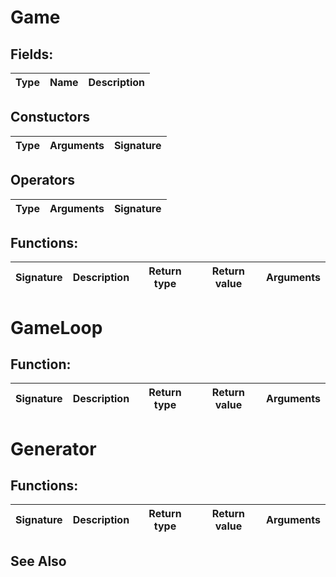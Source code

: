 # Game


## Fields:
| Type    | Name      | Description |
| :------------- | :----------: | -----------: |


## Constuctors
| Type | Arguments | Signature |
| :--- | :-------: | --------: |


## Operators
| Type | Arguments | Signature |
| :--- | :-------: | --------: |

## Functions:
| Signature | Description | Return type | Return value | Arguments | 
| :-------- | :---------: | :----------: | :-------: | ----------: |

# GameLoop

## Function:
| Signature | Description | Return type | Return value | Arguments | 
| :-------- | :---------: | :----------: | :-------: | ----------: |

# Generator

## Functions:
| Signature | Description | Return type | Return value | Arguments | 
| :-------- | :---------: | :----------: | :-------: | ----------: |

## See Also
